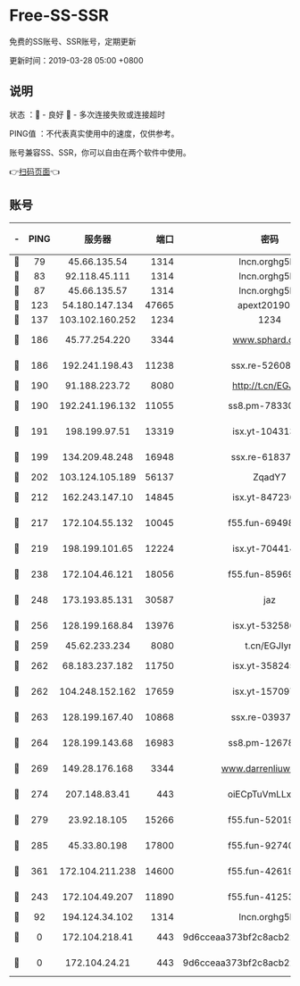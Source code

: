# Free-SS-SSR

免费的SS账号、SSR账号，定期更新

更新时间：2019-03-28 05:00 +0800

## 说明

状态     ：🙂 - 良好 🙁 - 多次连接失败或连接超时

PING值   ：不代表真实使用中的速度，仅供参考。

账号兼容SS、SSR，你可以自由在两个软件中使用。

👉[扫码页面](https://liesauer.github.io/Free-SS-SSR/)👈

## 账号

|-|PING|服务器|端口|密码|加密方式|区域|
|:----:|:----:|:-----:|-----:|:----:|:----:|:----:|
|🙂|79|45.66.135.54|1314|lncn.orghg5k8|rc4|US|
|🙂|83|92.118.45.111|1314|lncn.orghg5k8|rc4|GR|
|🙂|87|45.66.135.57|1314|lncn.orghg5k8|rc4|US|
|🙂|123|54.180.147.134|47665|apext2019001|chacha20|KR|
|🙂|137|103.102.160.252|1234|1234|rc4-md5|JP|
|🙂|186|45.77.254.220|3344|www.sphard.com|aes-256-cfb|SG|
|🙂|186|192.241.198.43|11238|ssx.re-52608805|aes-256-cfb|US|
|🙂|190|91.188.223.72|8080|http://t.cn/EGJIyrl|rc4-md5|RU|
|🙂|190|192.241.196.132|11055|ss8.pm-78330717|aes-256-cfb|US|
|🙂|191|198.199.97.51|13319|isx.yt-10431329|aes-256-cfb|US|
|🙂|199|134.209.48.248|16948|ssx.re-61837260|aes-256-cfb|US|
|🙂|202|103.124.105.189|56137|ZqadY7|chacha20|US|
|🙂|212|162.243.147.10|14845|isx.yt-84723634|aes-256-cfb|US|
|🙂|217|172.104.55.132|10045|f55.fun-69498870|aes-256-cfb|SG|
|🙂|219|198.199.101.65|12224|isx.yt-70441446|aes-256-cfb|US|
|🙂|238|172.104.46.121|18056|f55.fun-85969675|aes-256-cfb|SG|
|🙂|248|173.193.85.131|30587|jaz|aes-256-cfb|US|
|🙂|256|128.199.168.84|13976|isx.yt-53258046|aes-256-cfb|SG|
|🙂|259|45.62.233.234|8080|t.cn/EGJIyrl|rc4-md5|CA|
|🙂|262|68.183.237.182|11750|isx.yt-35824578|aes-256-cfb|SG|
|🙂|262|104.248.152.162|17659|isx.yt-15709717|aes-256-cfb|SG|
|🙂|263|128.199.167.40|10868|ssx.re-03937502|aes-256-cfb|SG|
|🙂|264|128.199.143.68|16983|ss8.pm-12678222|aes-256-cfb|SG|
|🙂|269|149.28.176.168|3344|www.darrenliuwei.com|aes-256-cfb|AU|
|🙂|274|207.148.83.41|443|oiECpTuVmLLxk4Ts|aes-256-cfb|AU|
|🙂|279|23.92.18.105|15266|f55.fun-52019273|aes-256-cfb|US|
|🙂|285|45.33.80.198|17800|f55.fun-92740670|aes-256-cfb|US|
|🙂|361|172.104.211.238|14600|f55.fun-42619304|aes-256-cfb|US|
|🙂|243|172.104.49.207|11890|f55.fun-41253469|aes-256-cfb|SG|
|🙁|92|194.124.34.102|1314|lncn.orghg5k8|rc4|JP|
|🙁|0|172.104.218.41|443|9d6cceaa373bf2c8acb22e60b6a58be6|aes-256-cfb|US|
|🙁|0|172.104.24.21|443|9d6cceaa373bf2c8acb22e60b6a58be6|aes-256-cfb|US|
